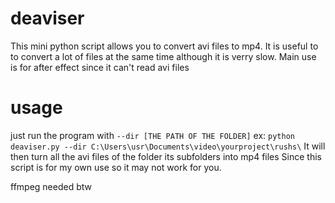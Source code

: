# deaviser
This mini python script allows you to convert avi files to mp4. 
It is useful to to convert a lot of files at the same time although it is verry slow. 
Main use is for after effect since it can't read avi files


# usage

just run the program with `--dir [THE PATH OF THE FOLDER]`
ex: `python deaviser.py --dir C:\Users\usr\Documents\video\yourproject\rushs\`
It will then turn all the avi files of the folder its subfolders into mp4 files
Since this script is for my own use so it may not work for you.

ffmpeg needed btw

